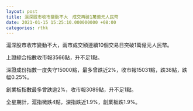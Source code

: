 ```yaml
---
layout: post
title: 滬深股市收市變動不大　成交再破1萬億元人民幣
date: 2021-01-15 15:25:10.000000000 +08:00
categories: rthk
---
```


滬深股市收市變動不大，兩市成交額連續10個交易日突破1萬億元人民幣。

上證綜合指數收市報3566點，升不足1點。

深證成份指數一度失守15000點，最多曾跌近2%，收市報15031點，跌38點，跌幅0.25%。

創業板指數最多曾跌逾2%，收市報3089點，升不足1點。

全星期計，滬指微跌4點，深指跌近1.9%，創業板跌1.9%。
